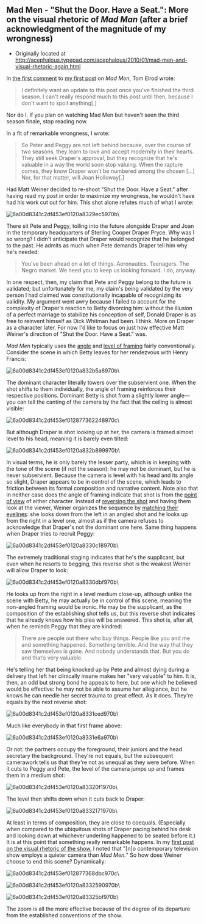 ## Mad Men - "Shut the Door. Have a Seat.": More on the visual rhetoric of *Mad Man* (after a brief acknowledgment of the magnitude of my wrongness)

 * Originally located at http://acephalous.typepad.com/acephalous/2010/01/mad-men-and-visual-rhetoric-again.html

In [the first comment](http://acephalous.typepad.com/acephalous/2010/01/don-draper-as-an-unraptured-emma-bovary.html?cid=6a00d8341c2df453ef012876e1c154970c#comment-6a00d8341c2df453ef012876e1c154970c) to [my first post](http://acephalous.typepad.com/acephalous/2010/01/don-draper-as-an-unraptured-emma-bovary.html) on *Mad Men*, Tom Elrod wrote:

> I definitely want an update to this post once you've finished the third season.  I can't really respond much to this post until then, because I don't want to spoil anything[.]

Nor do I.  If you plan on watching Mad Men but haven't seen the third season finale, stop reading now.  

In a fit of remarkable wrongness, I wrote:

> So Peter and Peggy are not left behind because, over the course of two seasons, they learn to love and accept modernity in their hearts. They still seek Draper's approval, but they recognize that he's valuable in a way the world soon stop valuing. When the rapture comes, they know Draper won't be numbered among the chosen [...] Nor, for that matter, will Joan Holloway[.]

Had Matt Weiner decided to re-shoot "Shut the Door. Have a Seat." after having read my post in order to maximize my wrongness, he wouldn't have had his work cut out for him.  This shot alone refutes much of what I wrote:

![6a00d8341c2df453ef0120a8329ec5970b](images/tv/mad-men/shut-the-door-have-a-seat/6a00d8341c2df453ef0120a8329ec5970b.jpg)\ 

There sit Pete and Peggy, toiling into the future alongside Draper and Joan in the temporary headquarters of Sterling Cooper Draper Pryce.  Why was I so wrong?  I didn't anticipate that Draper would recognize that he belonged to the past.  He admits as much when Pete demands Draper tell him why he's needed:

> You've been ahead on a lot of things. Aeronautics. Teenagers. The Negro market. We need you to keep us looking forward. I do, anyway.

In one respect, then, my claim that Pete and Peggy belong to the future is validated; but unfortunately for me, my claim's being validated by the very person I had claimed was constitutionally incapable of recognizing its validity.  My argument went awry because I failed to account for the complexity of Draper's reaction to Betty divorcing him: without the illusion of a perfect marriage to stabilize his conception of self, Donald Draper is as free to reinvent himself as Dick Whitman had been.  I think.  More on Draper as a character later.  For now I'd like to focus on just how effective Matt Weiner's direction of "Shut the Door. Have a Seat." was.  

*Mad Men* typically uses the [angle](http://classes.yale.edu/film-analysis/htmfiles/cinematography.htm#48004) and [level of framing](http://classes.yale.edu/film-analysis/htmfiles/cinematography.htm#48009) fairly conventionally.  Consider the scene in which Betty leaves for her rendezvous with Henry Francis:

![6a00d8341c2df453ef0120a832b5a6970b](images/tv/mad-men/shut-the-door-have-a-seat/6a00d8341c2df453ef0120a832b5a6970b.jpg)\ 

The dominant character literally towers over the subservient one.  When the shot shifts to them individually, the angle of framing reinforces their respective positions.  Dominant Betty is shot from a slightly lower angle—you can tell the canting of the camera by the fact that the ceiling is almost visible:

![6a00d8341c2df453ef012877362248970c](images/tv/mad-men/shut-the-door-have-a-seat/6a00d8341c2df453ef012877362248970c.jpg)\ 

But although Draper is shot looking up at her, the camera is framed almost level to his head, meaning it is barely even tilted:

![6a00d8341c2df453ef0120a832b899970b](images/tv/mad-men/shut-the-door-have-a-seat/6a00d8341c2df453ef0120a832b899970b.jpg)\ 

In visual terms, he is only barely the lesser party, which is in keeping with the tone of the scene (if not the season): he may not be dominant, but he is never subservient.  Because the camera is level with his head and its angle so slight, Draper appears to be in control of the scene, which leads to friction between its formal composition and narrative content.  Note also that in neither case does the angle of framing indicate that shot is from the [point of view](http://classes.yale.edu/film-analysis/htmfiles/cinematography.htm#48019) of either character.  Instead of [reversing the shot](http://classes.yale.edu/film-analysis/htmfiles/editing.htm#51531) and having them look at the viewer, Weiner organizes the sequence by [matching their eyelines](http://classes.yale.edu/film-analysis/htmfiles/editing.htm#98485): she looks down from the left in an angled shot and he looks up from the right in a level one, almost as if the camera refuses to acknowledge that Draper's not the dominant one here.  Same thing happens when Draper tries to recruit Peggy:

![6a00d8341c2df453ef0120a8330c18970b](images/tv/mad-men/shut-the-door-have-a-seat/6a00d8341c2df453ef0120a8330c18970b.jpg)\ 

The extremely traditional staging indicates that he's the supplicant, but even when he resorts to begging, this reverse shot is the weakest Weiner will allow Draper to look:

![6a00d8341c2df453ef0120a8330dbf970b](images/tv/mad-men/shut-the-door-have-a-seat/6a00d8341c2df453ef0120a8330dbf970b.jpg)\ 

He looks up from the right in a level medium close-up, although unlike the scene with Betty, he may actually be in control of this scene, meaning the non-angled framing would be ironic.  He may be the supplicant, as the composition of the establishing shot tells us, but this reverse shot indicates that he already knows how his plea will be answered.  This shot is, after all, when he reminds Peggy that they are kindred:

> There are people out there who buy things.  People like you and me and something happened.  Something terrible.  And the way that they saw themselves is gone.  And nobody understands that. But you do and that’s very valuable.

He's telling her that being knocked up by Pete and almost dying during a delivery that left her clinically insane makes her "very valuable" to him.  It is, then, an odd but strong bond he appeals to here, but one which he believed would be effective: he may not be able to assume her allegiance, but he knows he can needle her secret trauma to great effect.  As it does.  They're equals by the next reverse shot:

![6a00d8341c2df453ef0120a8331ced970b](images/tv/mad-men/shut-the-door-have-a-seat/6a00d8341c2df453ef0120a8331ced970b.jpg)\ 

Much like everybody in that first frame above:

![6a00d8341c2df453ef0120a8331e6a970b](images/tv/mad-men/shut-the-door-have-a-seat/6a00d8341c2df453ef0120a8331e6a970b.jpg)\ 

Or not: the partners occupy the foreground, their juniors and the head secretary the background.  They're not equals, but the subsequent camerawork tells us that they're not as unequal as they were before.  When it cuts to Peggy and Pete, the level of the camera jumps up and frames them in a medium shot:

![6a00d8341c2df453ef0120a83320f1970b](images/tv/mad-men/shut-the-door-have-a-seat/6a00d8341c2df453ef0120a83320f1970b.jpg)\ 

The level then shifts down when it cuts back to Draper:

![6a00d8341c2df453ef0120a8332171970b](images/tv/mad-men/shut-the-door-have-a-seat/6a00d8341c2df453ef0120a8332171970b.jpg)\ 

At least in terms of composition, they are close to coequals.  (Especially when compared to the ubiquitous shots of Draper pacing behind his desk and looking down at whichever underling happened to be seated before it.)  It is at this point that something really remarkable happens.  In my [first post on the visual rhetoric of the show](http://acephalous.typepad.com/acephalous/2010/01/mand-men-and-visual-rhetoric.html), I noted that "[n]o contemporary television show employs a quieter camera than *Mad Men.*"  So how does Weiner choose to end this scene?  Dynamically:

![6a00d8341c2df453ef012877368dbc970c](images/tv/mad-men/shut-the-door-have-a-seat/6a00d8341c2df453ef012877368dbc970c.jpg)\ 

![6a00d8341c2df453ef0120a8332590970b](images/tv/mad-men/shut-the-door-have-a-seat/6a00d8341c2df453ef0120a8332590970b.jpg)\ 

![6a00d8341c2df453ef0120a83325bf970b](images/tv/mad-men/shut-the-door-have-a-seat/6a00d8341c2df453ef0120a83325bf970b.jpg)\ 

The zoom is all the more effective because of the degree of its departure from the established conventions of the show.  
